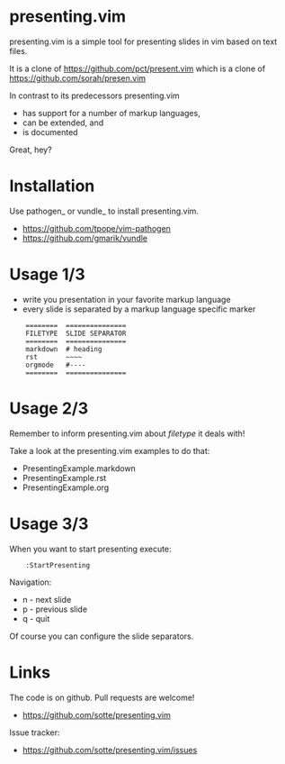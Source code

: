 # presenting.vim

presenting.vim is a simple tool for presenting slides in vim
based on text files.

It is a clone of https://github.com/pct/present.vim
which is a clone of https://github.com/sorah/presen.vim

In contrast to its predecessors presenting.vim
 * has support for a number of markup languages,
 * can be extended, and
 * is documented

Great, hey?


# Installation

Use pathogen_ or vundle_ to install presenting.vim.

 * https://github.com/tpope/vim-pathogen
 * https://github.com/gmarik/vundle


# Usage 1/3

* write you presentation in your favorite markup language
* every slide is separated by a markup language specific marker

```
    ========  ===============
    FILETYPE  SLIDE SEPARATOR
    ========  ===============
    markdown  # heading
    rst       ~~~~
    orgmode   #----
    ========  ===============
```

# Usage 2/3

Remember to inform presenting.vim about *filetype* it deals with! 

Take a look at the presenting.vim examples to do that:
 * PresentingExample.markdown
 * PresentingExample.rst
 * PresentingExample.org


# Usage 3/3
 
When you want to start presenting execute:
```
    :StartPresenting
```

Navigation:
 * n - next slide
 * p - previous slide
 * q - quit

Of course you can configure the slide separators.

# Links

The code is on github. Pull requests are welcome!
 * https://github.com/sotte/presenting.vim

Issue tracker:
 * https://github.com/sotte/presenting.vim/issues
